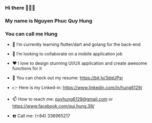 ### Hi there 👋👋👋
### My name is Nguyen Phuc Quy Hung
### You can call me Hung
 
* 🌱 I’m currently learning flutter/dart and golang for the back-end
* 👯 I’m looking to collaborate on a mobile application job
* ❤️ I love to design stunning UI/UX application and create awesome functions for it
* 📃 You can check out my resume: https://bit.ly/3dqUPsr
* 👉 Here is my Linked-in: https://www.linkedin.com/in/hung6129/

* 📫 How to reach me: quyhung6129@gmail.com or https://www.facebook.com/qui.hung.39/
* ☎️ Call me: (+84) 336965217






